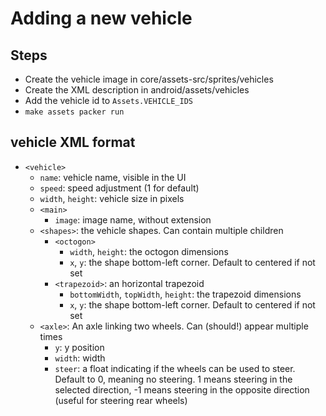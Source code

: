 # Adding a new vehicle

## Steps

- Create the vehicle image in core/assets-src/sprites/vehicles
- Create the XML description in android/assets/vehicles
- Add the vehicle id to `Assets.VEHICLE_IDS`
- `make assets packer run`

## vehicle XML format

- `<vehicle>`
    - `name`: vehicle name, visible in the UI
    - `speed`: speed adjustment (1 for default)
    - `width`, `height`: vehicle size in pixels
    - `<main>`
        - `image`: image name, without extension
    - `<shapes>`: the vehicle shapes. Can contain multiple children
        - `<octogon>`
            - `width`, `height`: the octogon dimensions
            - `x`, `y`: the shape bottom-left corner. Default to centered if
              not set
        - `<trapezoid>`: an horizontal trapezoid
            - `bottomWidth`, `topWidth`, `height`: the trapezoid dimensions
            - `x`, `y`: the shape bottom-left corner. Default to centered if
              not set
    - `<axle>`: An axle linking two wheels. Can (should!) appear multiple times
        - `y`: y position
        - `width`: width
        - `steer`: a float indicating if the wheels can be used to steer.
          Default to 0, meaning no steering. 1 means steering in the selected
          direction, -1 means steering in the opposite direction (useful for
          steering rear wheels)

